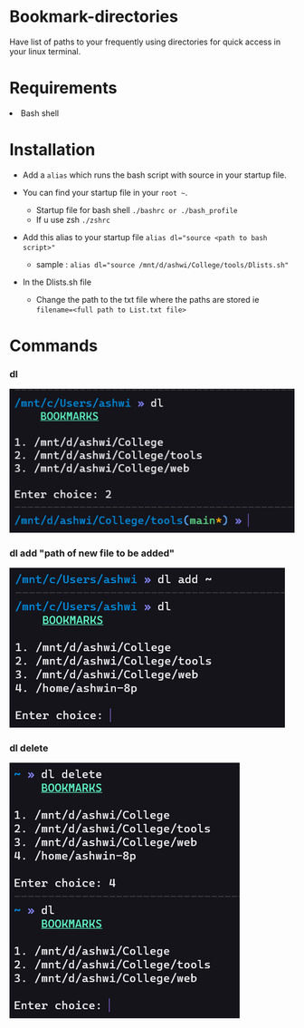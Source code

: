 # Bookmark-directories
Have list of paths to your frequently using directories for quick access in your linux terminal.

# Requirements
<li>Bash shell

# Installation

- Add a `alias` which runs the bash script with source in your startup file. 

- You can find your startup file in your `root ~`.
   - Startup file for bash shell `./bashrc or ./bash_profile`
   - If u use zsh `./zshrc`
   
- Add this alias to your startup file `alias dl="source <path to bash script>"`
   - sample : `alias dl="source /mnt/d/ashwi/College/tools/Dlists.sh"`

- In the Dlists.sh file 
   - Change the path to the txt file where the paths are stored ie `filename=<full path to List.txt file>`


# Commands
### dl

![dl image](images/dl.png)

### dl add "path of new file to be added"

![add image](images/dl-add.png)

### dl delete

![delete image](images/dl-delete.png)
